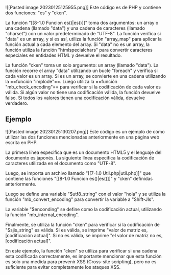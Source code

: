 ![[Pasted image 20230125125955.png]]
Este código es de PHP y contiene dos funciones: "es" y "cken".

La función "[[8-1.0 Funcion es()|es()]]" toma dos argumentos: un array o una cadena (llamado "data") y una cadena de caracteres (llamado "charset") con un valor predeterminado de "UTF-8". La función verifica si "data" es un array, y si es así, utiliza la función "array_map" para aplicar la función actual a cada elemento del array. Si "data" no es un array, la función utiliza la función "htmlspecialchars" para convertir caracteres especiales en entidades HTML y devuelve el resultado.

La función "cken" toma un solo argumento: un array (llamado "data"). La función recorre el array "data" utilizando un bucle "foreach" y verifica si cada valor es un array. Si es un array, se convierte en una cadena utilizando la ==función "implode"==. Luego utiliza la ==función "mb_check_encoding"== para verificar si la codificación de cada valor es válida. Si algún valor no tiene una codificación válida, la función devuelve falso. Si todos los valores tienen una codificación válida, devuelve verdadero.

## Ejemplo
![[Pasted image 20230125130207.png]]
Este código es un ejemplo de cómo utilizar las dos funciones mencionadas anteriormente en una página web escrita en PHP.

La primera línea especifica que es un documento HTML5 y el lenguaje del documento es japonés. La siguiente línea especifica la codificación de caracteres utilizada en el documento como "UTF-8".

Luego, se importa un archivo llamado "[[7-1.0 Util.php|util.php]]" que contiene las funciones "[[8-1.0 Funcion es()|es()]]" y "cken" definidas anteriormente.

Luego se define una variable "$utf8_string" con el valor "hola" y se utiliza la función "mb_convert_encoding" para convertir la variable a "Shift-JIs".

La variable "$enconding" se define como la codificación actual, utilizando la función "mb_internal_encoding".

Finalmente, se utiliza la función "cken" para verificar si la codificación de "$sjis_string" es válida. Si es válida, se imprime "valor de matriz es, [codificación actual]". Si no es válida, se imprime "el valor de matriz no es, [codificación actual]".

En este ejemplo, la función "cken" se utiliza para verificar si una cadena esta codificada correctamente, es importante mencionar que esta función es solo una medida para prevenir XSS (Cross-site scripting), pero no es suficiente para evitar completamente los ataques XSS.